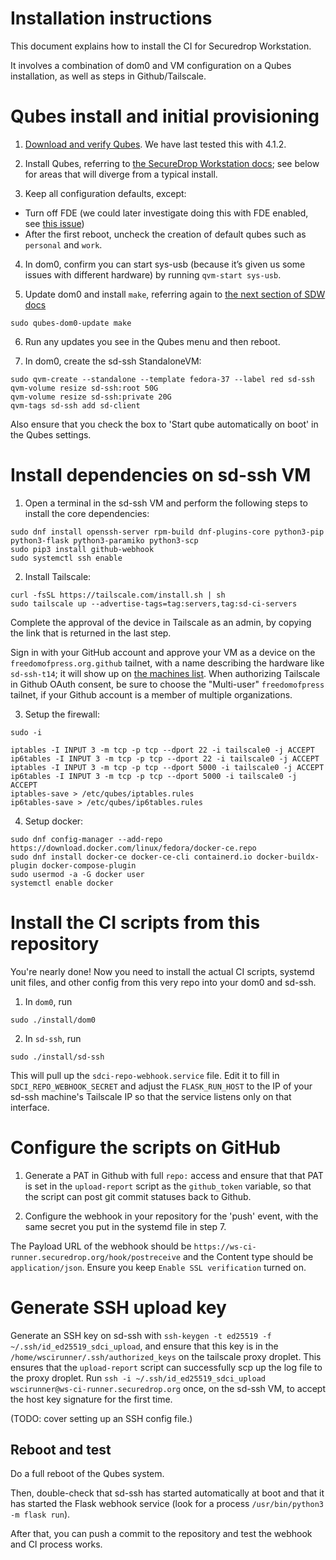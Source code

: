 # Installation instructions

This document explains how to install the CI for Securedrop Workstation.

It involves a combination of dom0 and VM configuration on a Qubes installation, as well as steps in
Github/Tailscale.

# Qubes install and initial provisioning

1. [Download and verify Qubes](https://workstation.securedrop.org/en/stable/admin/install.html#download-and-verify-qubes-os). We have last tested this with 4.1.2.

2. Install Qubes, referring to
   [the SecureDrop Workstation docs](https://workstation.securedrop.org/en/stable/admin/install.html#install-qubes-os-estimated-wait-time-30-45-minutes);
   see below for areas that will diverge from a typical install.

3. Keep all configuration defaults, except:

- Turn off FDE (we could later investigate doing this with FDE enabled, see
  [this issue](https://github.com/freedomofpress/securedrop/issues/816))
- After the first reboot, uncheck the creation of default qubes such as
  `personal` and `work`.

4. In dom0, confirm you can start sys-usb (because it’s given us some issues with different
hardware) by running `qvm-start sys-usb`.

5. Update dom0 and install `make`, referring again to
[the next section of SDW docs](https://workstation.securedrop.org/en/stable/admin/install.html#apply-dom0-updates-estimated-wait-time-15-30-minutes)

```
sudo qubes-dom0-update make
```

6. Run any updates you see in the Qubes menu and then reboot.

7. In dom0, create the sd-ssh StandaloneVM:

```
sudo qvm-create --standalone --template fedora-37 --label red sd-ssh
qvm-volume resize sd-ssh:root 50G
qvm-volume resize sd-ssh:private 20G
qvm-tags sd-ssh add sd-client
```

Also ensure that you check the box to 'Start qube automatically on boot' in the Qubes settings.

# Install dependencies on sd-ssh VM

1. Open a terminal in the sd-ssh VM and perform the following steps to install the core dependencies:

```
sudo dnf install openssh-server rpm-build dnf-plugins-core python3-pip python3-flask python3-paramiko python3-scp
sudo pip3 install github-webhook
sudo systemctl ssh enable
```

2. Install Tailscale:

```
curl -fsSL https://tailscale.com/install.sh | sh
sudo tailscale up --advertise-tags=tag:servers,tag:sd-ci-servers
```

Complete the approval of the device in Tailscale as an admin, by copying
the link that is returned in the last step.

Sign in with your GitHub account and approve your VM as a device on the
`freedomofpress.org.github` tailnet, with a name describing the
hardware like `sd-ssh-t14`; it will show up on [the machines
list](https://login.tailscale.com/admin/machines). When authorizing
Tailscale in Github OAuth consent, be sure to choose the "Multi-user"
`freedomofpress` tailnet, if your Github account is a member of
multiple organizations.

3. Setup the firewall:

```
sudo -i

iptables -I INPUT 3 -m tcp -p tcp --dport 22 -i tailscale0 -j ACCEPT
ip6tables -I INPUT 3 -m tcp -p tcp --dport 22 -i tailscale0 -j ACCEPT
iptables -I INPUT 3 -m tcp -p tcp --dport 5000 -i tailscale0 -j ACCEPT
ip6tables -I INPUT 3 -m tcp -p tcp --dport 5000 -i tailscale0 -j ACCEPT
iptables-save > /etc/qubes/iptables.rules
ip6tables-save > /etc/qubes/ip6tables.rules
```

4. Setup docker:

```
sudo dnf config-manager --add-repo https://download.docker.com/linux/fedora/docker-ce.repo
sudo dnf install docker-ce docker-ce-cli containerd.io docker-buildx-plugin docker-compose-plugin
sudo usermod -a -G docker user
systemctl enable docker
```

# Install the CI scripts from this repository

You're nearly done! Now you need to install the actual CI scripts, systemd unit files, and other
config from this very repo into your dom0 and sd-ssh.

1. In `dom0`, run

```
sudo ./install/dom0
```

2. In `sd-ssh`, run

```
sudo ./install/sd-ssh
```

This will pull up the `sdci-repo-webhook.service` file. Edit it to fill in
`SDCI_REPO_WEBHOOK_SECRET` and adjust the `FLASK_RUN_HOST` to the IP of your sd-ssh machine's
Tailscale IP so that the service listens only on that interface.

# Configure the scripts on GitHub

1. Generate a PAT in Github with full `repo:` access and ensure that that PAT is set in the
   `upload-report` script as the `github_token` variable, so that the script can post git commit
   statuses back to Github.

2. Configure the webhook in your repository for the 'push' event, with the same secret you put in
   the systemd file in step 7.

The Payload URL of the webhook should be `https://ws-ci-runner.securedrop.org/hook/postreceive` and
the Content type should be `application/json`. Ensure you keep `Enable SSL verification` turned on.

# Generate SSH upload key

Generate an SSH key on sd-ssh with `ssh-keygen -t ed25519 -f
~/.ssh/id_ed25519_sdci_upload`, and ensure that this key is in the
`/home/wscirunner/.ssh/authorized_keys` on the tailscale proxy droplet.
This ensures that the `upload-report` script can successfully scp up the
log file to the proxy droplet. Run `ssh -i ~/.ssh/id_ed25519_sdci_upload
wscirunner@ws-ci-runner.securedrop.org` once, on the sd-ssh VM, to
accept the host key signature for the first time.

(TODO: cover setting up an SSH config file.)

## Reboot and test

Do a full reboot of the Qubes system.

Then, double-check that sd-ssh has started automatically at boot and that it has started the Flask
webhook service (look for a process `/usr/bin/python3 -m flask run`).

After that, you can push a commit to the repository and test the webhook and CI process works.
